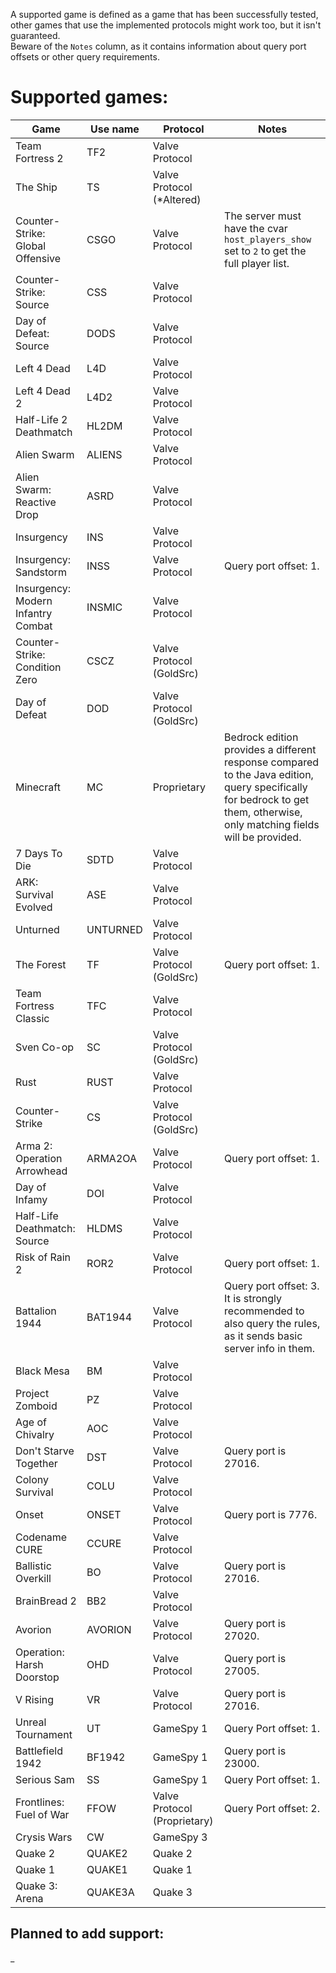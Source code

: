 A supported game is defined as a game that has been successfully tested, other games that use the implemented protocols might work too, but it isn't guaranteed.  
Beware of the `Notes` column, as it contains information about query port offsets or other query requirements.

# Supported games:
| Game                               | Use name | Protocol                     | Notes                                                                                                                                                                     |
|------------------------------------|----------|------------------------------|---------------------------------------------------------------------------------------------------------------------------------------------------------------------------|
| Team Fortress 2                    | TF2      | Valve Protocol               |                                                                                                                                                                           |
| The Ship                           | TS       | Valve Protocol (*Altered)    |                                                                                                                                                                           |
| Counter-Strike: Global Offensive   | CSGO     | Valve Protocol               | The server must have the cvar `host_players_show` set to `2` to get the full player list.                                                                                 |
| Counter-Strike: Source             | CSS      | Valve Protocol               |                                                                                                                                                                           |
| Day of Defeat: Source              | DODS     | Valve Protocol               |                                                                                                                                                                           |
| Left 4 Dead                        | L4D      | Valve Protocol               |                                                                                                                                                                           |
| Left 4 Dead 2                      | L4D2     | Valve Protocol               |                                                                                                                                                                           |
| Half-Life 2 Deathmatch             | HL2DM    | Valve Protocol               |                                                                                                                                                                           |
| Alien Swarm                        | ALIENS   | Valve Protocol               |                                                                                                                                                                           |
| Alien Swarm: Reactive Drop         | ASRD     | Valve Protocol               |                                                                                                                                                                           |
| Insurgency                         | INS      | Valve Protocol               |                                                                                                                                                                           |
| Insurgency: Sandstorm              | INSS     | Valve Protocol               | Query port offset: 1.                                                                                                                                                     |
| Insurgency: Modern Infantry Combat | INSMIC   | Valve Protocol               |                                                                                                                                                                           |
| Counter-Strike: Condition Zero     | CSCZ     | Valve Protocol (GoldSrc)     |                                                                                                                                                                           |
| Day of Defeat                      | DOD      | Valve Protocol (GoldSrc)     |                                                                                                                                                                           |
| Minecraft                          | MC       | Proprietary                  | Bedrock edition provides a different response compared to the Java edition, query specifically for bedrock to get them, otherwise, only matching fields will be provided. |
| 7 Days To Die                      | SDTD     | Valve Protocol               |                                                                                                                                                                           |
| ARK: Survival Evolved              | ASE      | Valve Protocol               |                                                                                                                                                                           |
| Unturned                           | UNTURNED | Valve Protocol               |                                                                                                                                                                           |
| The Forest                         | TF       | Valve Protocol (GoldSrc)     | Query port offset: 1.                                                                                                                                                     |
| Team Fortress Classic              | TFC      | Valve Protocol               |                                                                                                                                                                           |
| Sven Co-op                         | SC       | Valve Protocol (GoldSrc)     |                                                                                                                                                                           |
| Rust                               | RUST     | Valve Protocol               |                                                                                                                                                                           |
| Counter-Strike                     | CS       | Valve Protocol (GoldSrc)     |                                                                                                                                                                           |
| Arma 2: Operation Arrowhead        | ARMA2OA  | Valve Protocol               | Query port offset: 1.                                                                                                                                                     |
| Day of Infamy                      | DOI      | Valve Protocol               |                                                                                                                                                                           |
| Half-Life Deathmatch: Source       | HLDMS    | Valve Protocol               |                                                                                                                                                                           |
| Risk of Rain 2                     | ROR2     | Valve Protocol               | Query port offset: 1.                                                                                                                                                     |
| Battalion 1944                     | BAT1944  | Valve Protocol               | Query port offset: 3. It is strongly recommended to also query the rules, as it sends basic server info in them.                                                          |
| Black Mesa                         | BM       | Valve Protocol               |                                                                                                                                                                           |
| Project Zomboid                    | PZ       | Valve Protocol               |                                                                                                                                                                           |
| Age of Chivalry                    | AOC      | Valve Protocol               |                                                                                                                                                                           |
| Don't Starve Together              | DST      | Valve Protocol               | Query port is 27016.                                                                                                                                                      |
| Colony Survival                    | COLU     | Valve Protocol               |                                                                                                                                                                           |
| Onset                              | ONSET    | Valve Protocol               | Query port is 7776.                                                                                                                                                       |
| Codename CURE                      | CCURE    | Valve Protocol               |                                                                                                                                                                           |
| Ballistic Overkill                 | BO       | Valve Protocol               | Query port is 27016.                                                                                                                                                      |
| BrainBread 2                       | BB2      | Valve Protocol               |                                                                                                                                                                           |
| Avorion                            | AVORION  | Valve Protocol               | Query port is 27020.                                                                                                                                                      |
| Operation: Harsh Doorstop          | OHD      | Valve Protocol               | Query port is 27005.                                                                                                                                                      |
| V Rising                           | VR       | Valve Protocol               | Query port is 27016.                                                                                                                                                      |
| Unreal Tournament                  | UT       | GameSpy 1                    | Query Port offset: 1.                                                                                                                                                     |
| Battlefield 1942                   | BF1942   | GameSpy 1                    | Query port is 23000.                                                                                                                                                      |
| Serious Sam                        | SS       | GameSpy 1                    | Query Port offset: 1.                                                                                                                                                     |
| Frontlines: Fuel of War            | FFOW     | Valve Protocol (Proprietary) | Query Port offset: 2.                                                                                                                                                     |
| Crysis Wars                        | CW       | GameSpy 3                    |                                                                                                                                                                           |
| Quake 2                            | QUAKE2   | Quake 2                      |                                                                                                                                                                           |
| Quake 1                            | QUAKE1   | Quake 1                      |                                                                                                                                                                           |
| Quake 3: Arena                     | QUAKE3A  | Quake 3                      |                                                                                                                                                                           |

## Planned to add support:
_
